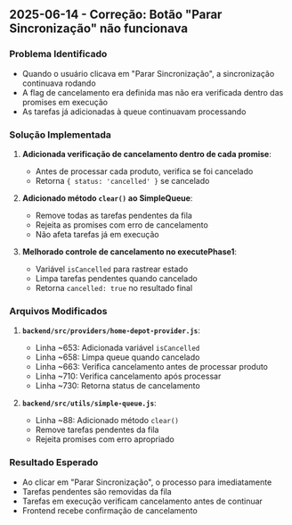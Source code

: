 ## 2025-06-14 - Correção: Botão "Parar Sincronização" não funcionava

### Problema Identificado
- Quando o usuário clicava em "Parar Sincronização", a sincronização continuava rodando
- A flag de cancelamento era definida mas não era verificada dentro das promises em execução
- As tarefas já adicionadas à queue continuavam processando

### Solução Implementada

1. **Adicionada verificação de cancelamento dentro de cada promise**:
   - Antes de processar cada produto, verifica se foi cancelado
   - Retorna `{ status: 'cancelled' }` se cancelado

2. **Adicionado método `clear()` ao SimpleQueue**:
   - Remove todas as tarefas pendentes da fila
   - Rejeita as promises com erro de cancelamento
   - Não afeta tarefas já em execução

3. **Melhorado controle de cancelamento no executePhase1**:
   - Variável `isCancelled` para rastrear estado
   - Limpa tarefas pendentes quando cancelado
   - Retorna `cancelled: true` no resultado final

### Arquivos Modificados

1. **`backend/src/providers/home-depot-provider.js`**:
   - Linha ~653: Adicionada variável `isCancelled`
   - Linha ~658: Limpa queue quando cancelado
   - Linha ~663: Verifica cancelamento antes de processar produto
   - Linha ~710: Verifica cancelamento após processar
   - Linha ~730: Retorna status de cancelamento

2. **`backend/src/utils/simple-queue.js`**:
   - Linha ~88: Adicionado método `clear()`
   - Remove tarefas pendentes da fila
   - Rejeita promises com erro apropriado

### Resultado Esperado
- Ao clicar em "Parar Sincronização", o processo para imediatamente
- Tarefas pendentes são removidas da fila
- Tarefas em execução verificam cancelamento antes de continuar
- Frontend recebe confirmação de cancelamento
